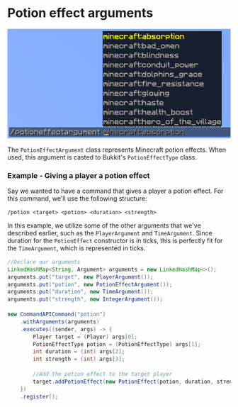 # Potion effect arguments

![](./images/arguments/potion.png)

The `PotionEffectArgument` class represents Minecraft potion effects. When used, this argument is casted to Bukkit's `PotionEffectType` class.

<div class="example">

### Example - Giving a player a potion effect

Say we wanted to have a command that gives a player a potion effect. For this command, we'll use the following structure:

```
/potion <target> <potion> <duration> <strength>
```

In this example, we utilize some of the other arguments that we've described earlier, such as the `PlayerArgument` and `TimeArgument`. Since duration for the `PotionEffect` constructor is in ticks, this is perfectly fit for the `TimeArgument`, which is represented in ticks.

```java
//Declare our arguments
LinkedHashMap<String, Argument> arguments = new LinkedHashMap<>();
arguments.put("target", new PlayerArgument());
arguments.put("potion", new PotionEffectArgument());
arguments.put("duration", new TimeArgument());
arguments.put("strength", new IntegerArgument());

new CommandAPICommand("potion")
    .withArguments(arguments)
    .executes((sender, args) -> {
        Player target = (Player) args[0];
        PotionEffectType potion = (PotionEffectType) args[1];
        int duration = (int) args[2];
        int strength = (int) args[3];
        
        //Add the potion effect to the target player
        target.addPotionEffect(new PotionEffect(potion, duration, strength));
    })
    .register();
```

</div>
